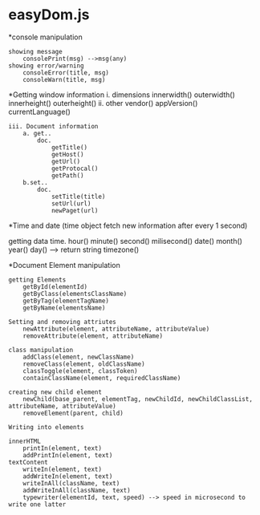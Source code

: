 # easyDom.js

*console manipulation

    showing message
        consolePrint(msg) -->msg(any)
    showing error/warning
        consoleError(title, msg)
        consoleWarn(title, msg)

*Getting window information
    i. dimensions 
            innerwidth()
            outerwidth()
            innerheight()
            outerheight()
    ii. other
            vendor()
            appVersion()
            currentLanguage()

    iii. Document information
        a. get..
            doc.
                getTitle()
                getHost()
                getUrl()
                getProtocal()
                getPath()
        b.set..
            doc.
                setTitle(title)
                setUrl(url)
                newPaget(url)

*Time and date
(time object fetch new information after every 1 second)

getting data
    time.
        hour()
        minute()
        second()
        milisecond()
        date()
        month()
        year()
        day() --> return string
        timezone()

*Document Element manipulation

    getting Elements
        getById(elementId)
        getByClass(elementsClassName)
        getByTag(elementTagName)
        getByName(elementsName)

    Setting and removing attriutes
        newAttribute(element, attributeName, attributeValue)
        removeAttribute(element, attributeName)

    class manipulation
        addClass(element, newClassName)
        removeClass(element, oldClassName)
        classToggle(element, classToken)
        containClassName(element, requiredClassName)

    creating new child element
        newChild(base_parent, elementTag, newChildId, newChildClassList, attributeName, attributeValue)
        removeElement(parent, child)

    Writing into elements

    innerHTML
        printIn(element, text)
        addPrintIn(element, text)
    textContent
        writeIn(element, text)
        addWriteIn(element, text)
        writeInAll(className, text)
        addWriteInAll(className, text)
        typewriter(elementId, text, speed) --> speed in microsecond to write one latter
